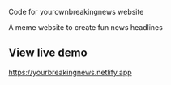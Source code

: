 Code for yourownbreakingnews website

A meme website to create fun news headlines

## View live demo
https://yourbreakingnews.netlify.app
